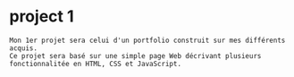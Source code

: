 # project 1
	Mon 1er projet sera celui d'un portfolio construit sur mes différents acquis.
	Ce projet sera basé sur une simple page Web décrivant plusieurs fonctionnalitée en HTML, CSS et JavaScript.

